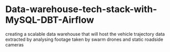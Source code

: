 # Data-warehouse-tech-stack-with-MySQL-DBT-Airflow
creating a scalable data warehouse that will host the vehicle trajectory data extracted by analysing footage taken by swarm drones and static roadside cameras
